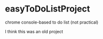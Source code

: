 # easyToDoListProject
chrome console-based to do list (not practical)

I think this was an old project
